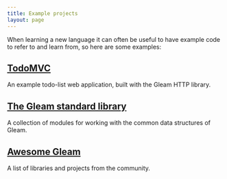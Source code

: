 ```yaml
---
title: Example projects
layout: page
---
```


When learning a new language it can often be useful to have example code to
refer to and learn from, so here are some examples:


## [TodoMVC](https://github.com/gleam-lang/example-todomvc)

An example todo-list web application, built with the Gleam HTTP library.


## [The Gleam standard library](https://github.com/gleam-lang/stdlib)

A collection of modules for working with the common data structures of Gleam.


## [Awesome Gleam](https://github.com/gleam-lang/awesome-gleam)

A list of libraries and projects from the community.
